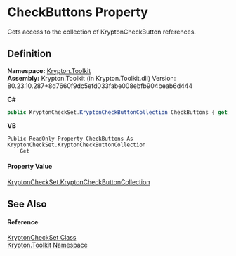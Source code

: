 # CheckButtons Property


Gets access to the collection of KryptonCheckButton references.



## Definition
**Namespace:** <a href="79d2eac2-21f4-54ff-7552-b20c33c30600.md">Krypton.Toolkit</a>  
**Assembly:** Krypton.Toolkit (in Krypton.Toolkit.dll) Version: 80.23.10.287+8d7660f9dc5efd033fabe008ebfb904beab6d444

**C#**
``` C#
public KryptonCheckSet.KryptonCheckButtonCollection CheckButtons { get; }
```
**VB**
``` VB
Public ReadOnly Property CheckButtons As KryptonCheckSet.KryptonCheckButtonCollection
	Get
```



#### Property Value
<a href="b3c27003-799f-5f18-3326-1f2ed0cef840.md">KryptonCheckSet.KryptonCheckButtonCollection</a>

## See Also


#### Reference
<a href="33b6d7b5-2bd5-556a-6424-4f441188708e.md">KryptonCheckSet Class</a>  
<a href="79d2eac2-21f4-54ff-7552-b20c33c30600.md">Krypton.Toolkit Namespace</a>  
